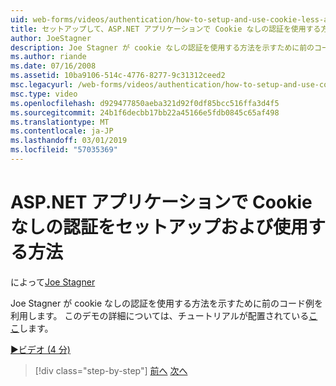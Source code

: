 ```yaml
---
uid: web-forms/videos/authentication/how-to-setup-and-use-cookie-less-authentication-in-an-aspnet-application
title: セットアップして、ASP.NET アプリケーションで Cookie なしの認証を使用する方法 |Microsoft Docs
author: JoeStagner
description: Joe Stagner が cookie なしの認証を使用する方法を示すために前のコード例を利用します。 このデモの詳細については、チュートリアルにある.
ms.author: riande
ms.date: 07/16/2008
ms.assetid: 10ba9106-514c-4776-8277-9c31312ceed2
msc.legacyurl: /web-forms/videos/authentication/how-to-setup-and-use-cookie-less-authentication-in-an-aspnet-application
msc.type: video
ms.openlocfilehash: d929477850aeba321d92f0df85bcc516ffa3d4f5
ms.sourcegitcommit: 24b1f6decbb17bb22a45166e5fdb0845c65af498
ms.translationtype: MT
ms.contentlocale: ja-JP
ms.lasthandoff: 03/01/2019
ms.locfileid: "57035369"
---
```

<a name="how-to-setup-and-use-cookie-less-authentication-in-an-aspnet-application"></a>ASP.NET アプリケーションで Cookie なしの認証をセットアップおよび使用する方法
====================
によって[Joe Stagner](https://github.com/JoeStagner)

Joe Stagner が cookie なしの認証を使用する方法を示すために前のコード例を利用します。 このデモの詳細については、チュートリアルが配置されている[ここ](../../overview/older-versions-security/introduction/forms-authentication-configuration-and-advanced-topics-vb.md)します。

[&#9654;ビデオ (4 分)](https://channel9.msdn.com/Blogs/ASP-NET-Site-Videos/how-to-setup-and-use-cookie-less-authentication-in-an-aspnet-application)

> [!div class="step-by-step"]
> [前へ](how-to-change-the-forms-authentication-properties.md)
> [次へ](asp-forms-login-relocation.md)
